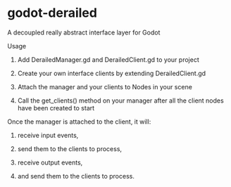 # godot-derailed
A decoupled really abstract interface layer for Godot

Usage

1. Add DerailedManager.gd and DerailedClient.gd to your project

2. Create your own interface clients by extending DerailedClient.gd

3. Attach the manager and your clients to Nodes in your scene

4. Call the get_clients() method on your manager after all the client nodes have been created to start

Once the manager is attached to the client, it will:

1. receive input events, 

2. send them to the clients to process,

3. receive output events, 

4. and send them to the clients to process.
